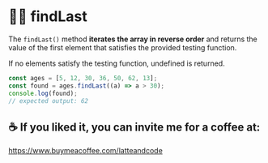 # 🕵🏼 findLast

The `findLast()` method **iterates the array in reverse order** and returns the value of the first element that satisfies the provided testing function.

If no elements satisfy the testing function, undefined is returned.

```js
const ages = [5, 12, 30, 36, 50, 62, 13];
const found = ages.findLast((a) => a > 30);
console.log(found);
// expected output: 62
```

## ☕️ If you liked it, you can invite me for a coffee at:

https://www.buymeacoffee.com/latteandcode
